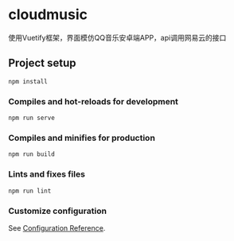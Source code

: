 # cloudmusic
[](https://img.shields.io/badge/API-NeteaseCloudMusicApi-brightgreen)
使用Vuetify框架，界面模仿QQ音乐安卓端APP，api调用网易云的接口

## Project setup
```
npm install
```

### Compiles and hot-reloads for development
```
npm run serve
```

### Compiles and minifies for production
```
npm run build
```

### Lints and fixes files
```
npm run lint
```

### Customize configuration
See [Configuration Reference](https://cli.vuejs.org/config/).

